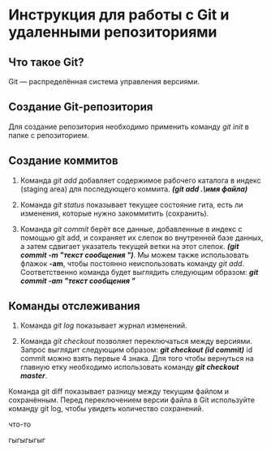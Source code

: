 # **Инструкция для работы с Git и удаленными репозиториями** 

## Что такое Git?

Git  — распределённая система управления версиями.

## Создание Git-репозитория

Для создание репозитория необходимо применить команду *git init* в папке с репозиторием. 

## Создание коммитов 

1. Команда *git add* добавляет содержимое рабочего каталога 
в индекс (staging area) для последующего коммита. ___(git add .\имя файла)___

2. Команда *git status* показывает текущее состояние гита, есть 
ли изменения, которые нужно закоммитить (сохранить).

3. Команда *git commit* берёт все данные, добавленные в индекс с помощью git add, и сохраняет их слепок во внутренней базе данных, а затем сдвигает указатель текущей ветки на этот слепок. ___(git commit -m "текст сообщения ")___. 
Мы можем также использовать флажок **-am**, чтобы постоянно неиспользовать команду *git add*. Соответственно команда будет выглядить следующим образом: ___git commit -am "текст сообщения "___

## Команды отслеживания 

1. Команда *git log* показывает журнал изменений. 

2. Команда *git checkout* позволяет переключаться между версиями. Запрос выглядит следующим образом: ___git checkout (id commit)___
id commit можно взять первые 4 знака. 
Для того чтобы вернуться на главную етку необходимо использовать команду ___git checkout master___.

Команда git diff показывает разницу между текущим файлом
и сохранённым. Перед переключением версии файла в Git
используйте команду git log, чтобы увидеть
количество сохранений.


что-то 

гыгыгыгыг






